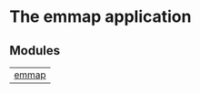 

# The emmap application #


## Modules ##


<table width="100%" border="0" summary="list of modules">
<tr><td><a href="http://github.com/saleyn/emmap/blob/master/doc/emmap.md" class="module">emmap</a></td></tr></table>

